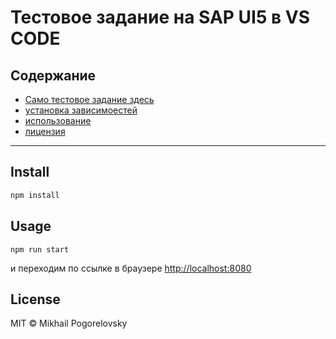 # Тестовое задание на SAP UI5 в VS CODE
## Содержание
- [Само тестовое задание здесь](discription.md)
- [установка зависимоестей](#Install)
- [использование](#usage)
- [лицензия](#license)
***
## Install

```bash
npm install
```

## Usage
```
npm run start
```
и переходим по ссылке в браузере [http://localhost:8080](http://localhost:8080)


## License

MIT © Mikhail Pogorelovsky